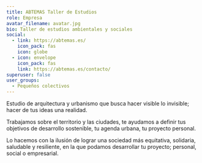 ```yaml
---
title: ABTEMAS Taller de Estudios
role: Empresa
avatar_filename: avatar.jpg
bio: Taller de estudios ambientales y sociales
social:
  - link: https://abtemas.es/
    icon_pack: fas
    icon: globe
  - icon: envelope
    icon_pack: fas
    link: https://abtemas.es/contacto/
superuser: false
user_groups:
  - Pequeños colectivos
---
```


Estudio de arquitectura y urbanismo que busca hacer visible lo invisible; hacer de tus ideas una realidad.

Trabajamos sobre el territorio y las ciudades, te ayudamos a definir tus objetivos de desarrollo sostenible, tu agenda urbana, tu proyecto personal.

Lo hacemos con la ilusión de lograr una sociedad más equitativa, solidaria, saludable y resiliente, en la que podamos desarrollar tu proyecto; personal, social o empresarial.

